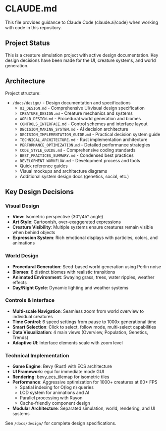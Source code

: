 # CLAUDE.md

This file provides guidance to Claude Code (claude.ai/code) when working with code in this repository.

## Project Status

This is a creature simulation project with active design documentation. Key design decisions have been made for the UI, creature systems, and world generation.

## Architecture

Project structure:
- `/docs/design/` - Design documentation and specifications
  - `UI_DESIGN.md` - Comprehensive UI/visual design specification
  - `CREATURE_DESIGN.md` - Creature mechanics and systems
  - `WORLD_DESIGN.md` - Procedural world generation and biomes
  - `CONTROLS_INTERFACE.md` - Control schemes and interface layout
  - `DECISION_MAKING_SYSTEM.md` - AI decision architecture
  - `DECISION_IMPLEMENTATION_GUIDE.md` - Practical decision system guide
  - `TECHNICAL_ARCHITECTURE.md` - Rust implementation architecture
  - `PERFORMANCE_OPTIMIZATION.md` - Detailed performance strategies
  - `CODE_STYLE_GUIDE.md` - Comprehensive coding standards
  - `BEST_PRACTICES_SUMMARY.md` - Condensed best practices
  - `DEVELOPMENT_WORKFLOW.md` - Development process and tools
  - Quick reference guides
  - Visual mockups and architecture diagrams
  - Additional system design docs (genetics, social, etc.)

## Key Design Decisions

### Visual Design
- **View**: Isometric perspective (30°/45° angle)
- **Art Style**: Cartoonish, over-exaggerated expressions
- **Creature Visibility**: Multiple systems ensure creatures remain visible when behind objects
- **Expression System**: Rich emotional displays with particles, colors, and animations

### World Design
- **Procedural Generation**: Seed-based world generation using Perlin noise
- **Biomes**: 8 distinct biomes with realistic transitions
- **Animated Environment**: Swaying grass, trees, water ripples, weather effects
- **Day/Night Cycle**: Dynamic lighting and weather systems

### Controls & Interface
- **Multi-scale Navigation**: Seamless zoom from world overview to individual creatures
- **Time Control**: 6 speed settings from pause to 1000x generational time
- **Smart Selection**: Click to select, follow mode, multi-select capabilities
- **Data Visualization**: 4 main views (Overview, Population, Genetics, Trends)
- **Adaptive UI**: Interface elements scale with zoom level

### Technical Implementation
- **Game Engine**: Bevy (Rust) with ECS architecture
- **UI Framework**: egui for immediate mode GUI
- **Rendering**: bevy_ecs_tilemap for isometric tiles
- **Performance**: Aggressive optimization for 1000+ creatures at 60+ FPS
  - Spatial indexing for O(log n) queries
  - LOD system for animations and AI
  - Parallel processing with Rayon
  - Cache-friendly component design
- **Modular Architecture**: Separated simulation, world, rendering, and UI systems

See `/docs/design/` for complete design specifications.